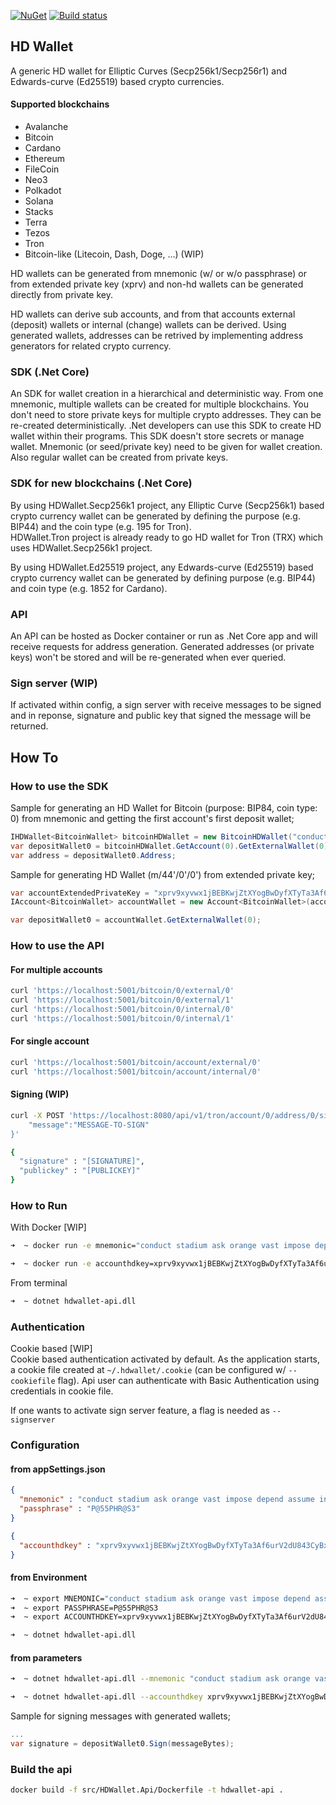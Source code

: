 [![NuGet](https://img.shields.io/nuget/v/HDWallet.Secp256k1)](https://www.nuget.org/packages/HDWallet.Secp256k1/)
[![Build status](https://ci.appveyor.com/api/projects/status/20y31c79trpa6gim?svg=true)](https://ci.appveyor.com/project/farukterzioglu/hdwallet) 

## HD Wallet

A generic HD wallet for Elliptic Curves (Secp256k1/Secp256r1) and Edwards-curve (Ed25519) based crypto currencies.  

#### Supported blockchains

- Avalanche  
- Bitcoin  
- Cardano  
- Ethereum  
- FileCoin  
- Neo3  
- Polkadot  
- Solana  
- Stacks  
- Terra  
- Tezos  
- Tron  
- Bitcoin-like (Litecoin, Dash, Doge, ...) (WIP)

HD wallets can be generated from mnemonic (w/ or w/o passphrase) or from extended private key (xprv) and non-hd wallets can be generated directly from private key.  

HD wallets can derive sub accounts, and from that accounts external (deposit) wallets or internal (change) wallets can be derived. Using generated wallets, addresses can be retrived by implementing address generators for related crypto currency. 

### SDK (.Net Core)   
An SDK for wallet creation in a hierarchical and deterministic way. From one mnemonic, multiple wallets can be created for multiple blockchains. You don't need to store private keys for multiple crypto addresses. They can be re-created deterministically.
.Net developers can use this SDK to create HD wallet within their programs. This SDK doesn't store secrets or manage wallet. Mnemonic (or seed/private key) need to be given for wallet creation.  
Also regular wallet can be created from private keys. 

### SDK for new blockchains (.Net Core)
By using HDWallet.Secp256k1 project, any Elliptic Curve (Secp256k1) based crypto currency wallet can be generated by defining the purpose (e.g. BIP44) and the coin type (e.g. 195 for Tron).  
HDWallet.Tron project is already ready to go HD wallet for Tron (TRX) which uses HDWallet.Secp256k1 project.  

By using HDWallet.Ed25519 project, any Edwards-curve (Ed25519) based crypto currency wallet can be generated by defining purpose (e.g. BIP44) and coin type (e.g. 1852 for Cardano). 

### API
An API can be hosted as Docker container or run as .Net Core app and will receive requests for address generation. Generated addresses (or private keys) won't be stored and will be re-generated when ever queried.  

### Sign server (WIP)
If activated within config, a sign server with receive messages to be signed and in reponse, signature and public key that signed the message will be returned.  

## How To 
### How to use the SDK
Sample for generating an HD Wallet for Bitcoin (purpose: BIP84, coin type: 0) from mnemonic and getting the first account's first deposit wallet;  
```csharp
IHDWallet<BitcoinWallet> bitcoinHDWallet = new BitcoinHDWallet("conduct stadium ask orange vast impose depend assume income sail chunk tomorrow life grape dutch", "");
var depositWallet0 = bitcoinHDWallet.GetAccount(0).GetExternalWallet(0);        
var address = depositWallet0.Address;
```  

Sample for generating HD Wallet (m/44'/0'/0') from extended private key;  
```csharp
var accountExtendedPrivateKey = "xprv9xyvwx1jBEBKwjZtXYogBwDyfXTyTa3Af6urV2dU843CyBxLu9J5GLQL4vMWvaW4q3skqAtarUvdGmBoWQZnU2RBLnmJdCM4FnbMa72xWNy";
IAccount<BitcoinWallet> accountWallet = new Account<BitcoinWallet>(accountExtendedPrivateKey);

var depositWallet0 = accountWallet.GetExternalWallet(0);
```

### How to use the API  
#### For multiple accounts
```bash
curl 'https://localhost:5001/bitcoin/0/external/0' 
curl 'https://localhost:5001/bitcoin/0/external/1'
curl 'https://localhost:5001/bitcoin/0/internal/0'
curl 'https://localhost:5001/bitcoin/0/internal/1'
```

#### For single account
```bash
curl 'https://localhost:5001/bitcoin/account/external/0'
curl 'https://localhost:5001/bitcoin/account/internal/0'
```

#### Signing (WIP)
```bash
curl -X POST 'https://localhost:8080/api/v1/tron/account/0/address/0/sign' --header 'Content-Type: application/json' --data-raw '{
    "message":"MESSAGE-TO-SIGN"
}'

{
  "signature" : "[SIGNATURE]",
  "publickey" : "[PUBLICKEY]"
}
```

### How to Run 
With Docker [WIP]  
```bash
➜  ~ docker run -e mnemonic="conduct stadium ask orange vast impose depend assume income sail chunk tomorrow life grape dutch" -e passphrase=P@55PHR@S3 -p 8080:80 hdwallet-api 

➜  ~ docker run -e accounthdkey=xprv9xyvwx1jBEBKwjZtXYogBwDyfXTyTa3Af6urV2dU843CyBxLu9J5GLQL4vMWvaW4q3skqAtarUvdGmBoWQZnU2RBLnmJdCM4FnbMa72xWNy -p 8080:80 hdwallet-api 
```

From terminal  
```bash
➜  ~ dotnet hdwallet-api.dll
```

### Authentication
Cookie based [WIP]  
Cookie based authentication activated by default. As the application starts, a cookie file created at `~/.hdwallet/.cookie` (can be configured w/ `--cookiefile` flag). Api user can authenticate with Basic Authentication using credentials in cookie file.  

If one wants to activate sign server feature, a flag is needed as `--signserver`  

### Configuration
#### from appSettings.json
```json
{
  "mnemonic" : "conduct stadium ask orange vast impose depend assume income sail chunk tomorrow life grape dutch",
  "passphrase" : "P@55PHR@S3"
}

{
  "accounthdkey" : "xprv9xyvwx1jBEBKwjZtXYogBwDyfXTyTa3Af6urV2dU843CyBxLu9J5GLQL4vMWvaW4q3skqAtarUvdGmBoWQZnU2RBLnmJdCM4FnbMa72xWNy"
}
```

#### from Environment
```bash
➜  ~ export MNEMONIC="conduct stadium ask orange vast impose depend assume income sail chunk tomorrow life grape dutch"
➜  ~ export PASSPHRASE=P@55PHR@S3
➜  ~ export ACCOUNTHDKEY=xprv9xyvwx1jBEBKwjZtXYogBwDyfXTyTa3Af6urV2dU843CyBxLu9J5GLQL4vMWvaW4q3skqAtarUvdGmBoWQZnU2RBLnmJdCM4FnbMa72xWNy

➜  ~ dotnet hdwallet-api.dll
```
#### from parameters
```bash
➜  ~ dotnet hdwallet-api.dll --mnemonic "conduct stadium ask orange vast impose depend assume income sail chunk tomorrow life grape dutch" --passphrase P@55PHR@S3

➜  ~ dotnet hdwallet-api.dll --accounthdkey xprv9xyvwx1jBEBKwjZtXYogBwDyfXTyTa3Af6urV2dU843CyBxLu9J5GLQL4vMWvaW4q3skqAtarUvdGmBoWQZnU2RBLnmJdCM4FnbMa72xWNy
```


Sample for signing messages with generated wallets;  
```csharp
...
var signature = depositWallet0.Sign(messageBytes);
```

### Build the api   
```bash
docker build -f src/HDWallet.Api/Dockerfile -t hdwallet-api .
```